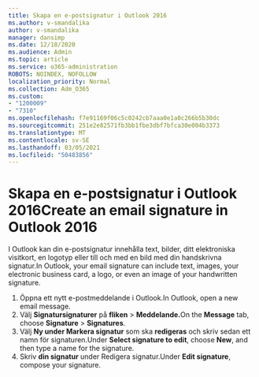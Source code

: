 ```yaml
---
title: Skapa en e-postsignatur i Outlook 2016
ms.author: v-smandalika
author: v-smandalika
manager: dansimp
ms.date: 12/18/2020
ms.audience: Admin
ms.topic: article
ms.service: o365-administration
ROBOTS: NOINDEX, NOFOLLOW
localization_priority: Normal
ms.collection: Adm_O365
ms.custom:
- "1200009"
- "7310"
ms.openlocfilehash: f7e91169f06c5c0242cb7aaa0e1a0c266b5b30dc
ms.sourcegitcommit: 251e2e82571fb3bb1fbe3dbf7bfca30e004b3373
ms.translationtype: MT
ms.contentlocale: sv-SE
ms.lasthandoff: 03/05/2021
ms.locfileid: "50483856"
---
```

# <a name="create-an-email-signature-in-outlook-2016"></a><span data-ttu-id="6ab9c-102">Skapa en e-postsignatur i Outlook 2016</span><span class="sxs-lookup"><span data-stu-id="6ab9c-102">Create an email signature in Outlook 2016</span></span>

<span data-ttu-id="6ab9c-103">I Outlook kan din e-postsignatur innehålla text, bilder, ditt elektroniska visitkort, en logotyp eller till och med en bild med din handskrivna signatur.</span><span class="sxs-lookup"><span data-stu-id="6ab9c-103">In Outlook, your email signature can include text, images, your electronic business card, a logo, or even an image of your handwritten signature.</span></span>

1. <span data-ttu-id="6ab9c-104">Öppna ett nytt e-postmeddelande i Outlook.</span><span class="sxs-lookup"><span data-stu-id="6ab9c-104">In Outlook, open a new email message.</span></span>
2. <span data-ttu-id="6ab9c-105">Välj **Signatursignaturer** på **fliken**  >  **Meddelande.**</span><span class="sxs-lookup"><span data-stu-id="6ab9c-105">On the **Message** tab, choose **Signature** > **Signatures**.</span></span>
3. <span data-ttu-id="6ab9c-106">Välj **Ny under Markera signatur** som ska **redigeras** och skriv sedan ett namn för signaturen.</span><span class="sxs-lookup"><span data-stu-id="6ab9c-106">Under **Select signature to edit**, choose **New**, and then type a name for the signature.</span></span>
4. <span data-ttu-id="6ab9c-107">Skriv **din signatur** under Redigera signatur.</span><span class="sxs-lookup"><span data-stu-id="6ab9c-107">Under **Edit signature**, compose your signature.</span></span>
